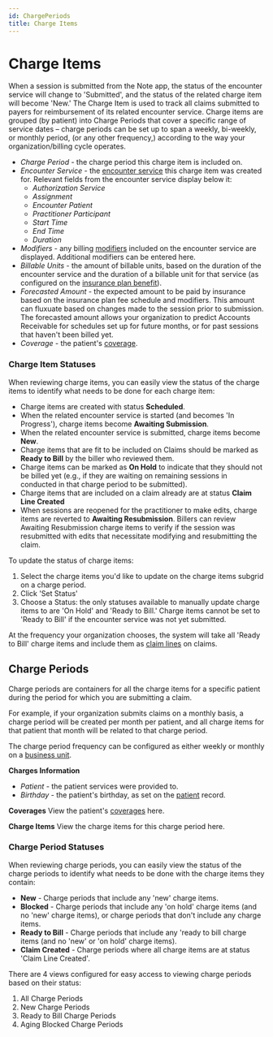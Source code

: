 ```yaml
---
id: ChargePeriods
title: Charge Items
---
```

# Charge Items

When a session is submitted from the Note app, the status of the encounter service will change to 'Submitted', and the status of the related charge item will become 'New.' The Charge Item is used to track all claims submitted to payers for reimbursement of its related encounter service. Charge items are grouped (by patient) into Charge Periods that cover a specific range of service dates – charge periods can be set up to span a weekly, bi-weekly, or monthly period, (or any other frequency,) according to the way your organization/billing cycle operates. 

- *Charge Period* - the charge period this charge item is included on.
- *Encounter Service* - the [encounter service](../Scheduling/SingleEncounters.md/#encounter-services) this charge item was created for. Relevant fields from the encounter service display below it:
    - *Authorization Service*
    - *Assignment*
    - *Encounter Patient*
    - *Practitioner Participant*
    - *Start Time*
    - *End Time* 
    - *Duration*
- *Modifiers* - any billing [modifiers](../AdminSetup/FeeSchedules.md/#modifiers) included on the encounter service are displayed. Additional modifiers can be entered here.
- *Billable Units* - the amount of billable units, based on the duration of the encounter service and the duration of a billable unit for that service (as configured on the [insurance plan benefit](../AdminSetup/InsurancePlan.md/#insurance-plan-benefits)).
- *Forecasted Amount* - the expected amount to be paid by insurance based on the insurance plan fee schedule and modifiers. This amount can fluxuate based on changes made to the session prior to submission. The forecasted amount allows your organization to predict Accounts Receivable for schedules set up for future months, or for past sessions that haven't been billed yet.
- *Coverage* - the patient's [coverage](../Patients/Coverages.md).

### Charge Item Statuses

When reviewing charge items, you can easily view the status of the charge items to identify what needs to be done for each charge item:

- Charge items are created with status **Scheduled**.
- When the related encounter service is started (and becomes 'In Progress'), charge items become **Awaiting Submission**.
- When the related encounter service is submitted, charge items become **New**.
- Charge items that are fit to be included on Claims should be marked as **Ready to Bill** by the biller who reviewed them.
- Charge items can be marked as **On Hold** to indicate that they should not be billed yet (e.g., if they are waiting on remaining sessions in conducted in that charge period to be submitted).
- Charge items that are included on a claim already are at status **Claim Line Created**
- When sessions are reopened for the practitioner to make edits, charge items are reverted to **Awaiting Resubmission**. Billers can review Awaiting Resubmission charge items to verify if the session was resubmitted with edits that necessitate modifying and resubmitting the claim.

To update the status of charge items:

1. Select the charge items you'd like to update on the charge items subgrid on a charge period.
2. Click 'Set Status'
3. Choose a Status: the only statuses available to manually update charge items to are 'On Hold' and 'Ready to Bill.' Charge items cannot be set to 'Ready to Bill' if the encounter service was not yet submitted. 

At the frequency your organization chooses, the system will take all 'Ready to Bill' charge items and include them as [claim lines](../Billing/Claims.md/#claim-lines) on claims.

## Charge Periods

Charge periods are containers for all the charge items for a specific patient during the period for which you are submitting a claim.

For example, if your organization submits claims on a monthly basis, a charge period will be created per month per patient, and all charge items for that patient that month will be related to that charge period.

The charge period frequency can be configured as either weekly or monthly on a [business unit](../AdminSetup/BusinessUnit.md).

**Charges Information**
- *Patient* - the patient services were provided to.
- *Birthday* - the patient's birthday, as set on the [patient](../Patients/Overview.md) record.

**Coverages**
View the patient's [coverages](../Patients/Coverages.md) here.

**Charge Items**
View the charge items for this charge period here.

### Charge Period Statuses
When reviewing charge periods, you can easily view the status of the charge periods to identify what needs to be done with the charge items they contain:

- **New** - Charge periods that include any 'new' charge items.
- **Blocked** - Charge periods that include any 'on hold' charge items (and no 'new' charge items), or charge periods that don't include any charge items.
- **Ready to Bill** - Charge periods that include any 'ready to bill charge items (and no 'new' or 'on hold' charge items).
- **Claim Created** - Charge periods where all charge items are at status 'Claim Line Created'.

There are 4 views configured for easy access to viewing charge periods based on their status:
1. All Charge Periods
2. New Charge Periods
3. Ready to Bill Charge Periods
4. Aging Blocked Charge Periods


